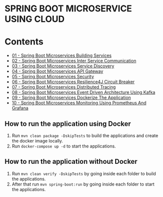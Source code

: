 # SPRING BOOT MICROSERVICE USING CLOUD

# Contents

- [01 - Spring Boot Microservices Building Services](Part_01_Spring_Boot_Microservices_Building_Services.md)
- [02 - Spring Boot Microservices Inter Service Communication](Part_02_Spring_Boot_Microservices_Inter_Service_Communication.md)
- [03 - Spring Boot Microservices Service Discovery](Part_03_Spring_Boot_Microservices_Service_Discovery.md)
- [04 - Spring Boot Microservices API Gateway](Part_04_Spring_Boot_Microservices_API_Gateway.md)
- [05 - Spring Boot Microservices Security](Part_05_Spring_Boot_Microservices_Security.md)
- [06 - Spring Boot Microservices Resilience4J Circuit Breaker](Part_06_Spring_Boot_Microservices_Resilience4J_Circuit_Breaker.md)
- [07 - Spring Boot Microservices Distributed Tracing](Part_07_Spring_Boot_Microservices_Distributed_Tracing.md)
- [08 - Spring Boot Microservices Event Driven Architecture Using Kafka](Part_08_Spring_Boot_Microservices_Event_Driven_Architecture_Using_Kafka.md)
- [09 - Spring Boot Microservices Dockerize The Application](Part_09_Spring_Boot_Microservices_Dockerize_The_Application.md)
- [10 - Spring Boot Microservices Monitoring Using Prometheus And Grafana](Part_10_Spring_Boot_Microservices_Monitoring_Using_Prometheus_And_Grafana.md)


## How to run the application using Docker

1. Run `mvn clean package -DskipTests` to build the applications and create the docker image locally.
2. Run `docker-compose up -d` to start the applications.

## How to run the application without Docker

1. Run `mvn clean verify -DskipTests` by going inside each folder to build the applications.
2. After that run `mvn spring-boot:run` by going inside each folder to start the applications.
